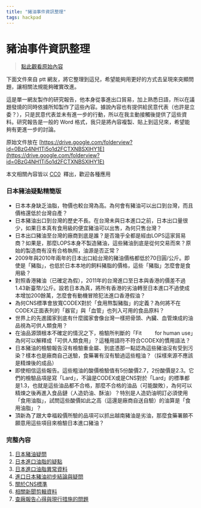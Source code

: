 ```yaml
---
title: "豬油事件資訊整理"
tags: hackpad
---
```


# 豬油事件資訊整理

> [點此觀看原始內容](https://g0v.hackpad.tw/xqGEzhn3brb)


下面文件來自 ptt 網友，將它整理到這兒，希望能夠用更好的方式去呈現來突顯問題，讓相關法規能夠確實改進。

這是單一網友製作的研究報告，他本身從事進出口貿易，加上熟悉日語，所以在議題發燒的同時依據所知製作了這些內容。據說內容也有提供給民意代表（也許是立委？），只是民意代表並未有進一步的行動，所以在我主動接觸後提供了這些資料。研究報告是一般的 Word 格式，我只是將內容複製、貼上到這兒來，希望能夠有更進一步的討論。

原始文件放在 [https://drive.google.com/folderview?id=0BzG4NH1Ti5o1d2FCTXNBSXlHY1E](https://drive.google.com/folderview?id=0BzG4NH1Ti5o1d2FCTXNBSXlHY1E)

本文相關內容皆以 [CC0](http://creativecommons.tw/cc0)  釋出，歡迎各種應用

### 日本豬油疑點精簡版


- 日本本身缺乏油脂，物價也較台灣為高。為何會有豬油可以出口到台灣，而且價格還低於台灣自產？
- 日本豬油出口到台灣的歷史不長。在台灣未與日本進口之前，日本出口量很少，如果日本真有食用級的便宜豬油可以出售，為何只售台灣？
- 日本出口豬油至台灣的廠商到底是誰？是否幾乎全都是經由LOPS這家貿易商？如果是，那麼LOPS本身不製造豬油，這些豬油到底是從何交易而來？原始的製造商有沒有合格執照，油源是否正常？
- 2009年與2010年兩年的日本出口給台灣的豬油價格都低於70日圓/公斤。即使是「豬脂」，也低於日本本地的飼料豬脂的價格，這些「豬脂」怎麼會是食用級？
- 對照香港豬油（已確定為假），2011年的台灣進口至日本與香港的價差不過1.43新臺幣/公斤。設若日本為真，將所有香港的劣油轉至日本進口不過使成本增加200餘萬，怎麼會有動機冒險犯法進口香港假油？
- 為何CNS標準會放寬CODEX對於「食用熬製豬脂」的定義？為何將不在CODEX正面表列的「器官」與「血管」也列入可用的食品原料？
- 世界上的先進國家到底有什麼國家會像台灣一樣把骨頭、內臟、血管煉成的油品視為可供人類食用？
- 在油品源頭根本不確定的情況之下，檢驗所判斷的「Fit         for human use」為何可以解釋成「可供人類食用」？這種用語符不符合CODEX的慣用語法？
- 日本豬油的檢驗報告沒有檢驗重金屬、到底憑那一點認為這些豬油沒有受到污染？樣本也是廠商自己送驗，食藥署有沒有驗過這些粗油？（採樣來源不應該是精煉後的成品）
- 即使相信這些報告。這些粗油的酸價檢驗值有5份酸價2.7，2份酸價是2.3。它們的檢驗品項是寫「Lard」，不論是CODEX或是CNS對於「Lard」的標準都是1.3，也就是這些油品都不合格，那麼不合格的油品（可能酸敗），為何可以精煉之後再進入食品鏈（人造奶油、酥油）？特別是人造奶油明訂必須使用「食用油脂」，試問這些酸價如此之高（這還是廠商自送自驗）的油算是「食用油脂」？
- 頂新為了跟大幸福殺價所驗的品項可以抓出越南豬油是劣油，那麼食藥署願不願意用這些項目來檢驗日本進口豬油？

### 完整內容

1.  [日本豬油疑問](https://g0v.hackpad.tw/uFRb7dTeMZx#日本豬油疑問)
2.  [日本進口油脂的疑點](https://g0v.hackpad.tw/BbmSao4937k#日本進口油脂的疑點)
3.  [日本進口油脂異常資料](https://g0v.hackpad.tw/WIFfmCkPoOb#日本進口油脂異常資料)
4.  [進口日本豬油初步結論與疑問](https://g0v.hackpad.tw/xqgeD1f9jmW#進口日本豬油初步結論與疑問)
5.  [關於CNS標準](https://g0v.hackpad.tw/pv2MQXZesI4#關於CNS標準)
6.  [相關新聞剪輯資料](https://g0v.hackpad.tw/kQs4oTDIQk1#相關新聞剪輯資料)
7.  [查廠報告心得與現行措施的問題](https://g0v.hackpad.tw/trjzmyTGKfD#查廠報告心得與現行措施的問題)


